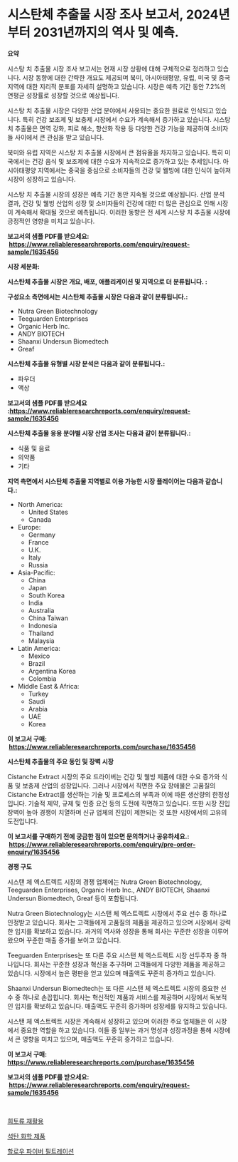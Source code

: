 <p><h1>시스탄체 추출물 시장 조사 보고서, 2024년부터 2031년까지의 역사 및 예측.</h1></p><p><strong>요약</strong></p>
<p><p>시스탕 치 추출물 시장 조사 보고서는 현재 시장 상황에 대해 구체적으로 정리하고 있습니다. 시장 동향에 대한 간략한 개요도 제공되며 북미, 아시아태평양, 유럽, 미국 및 중국 지역에 대한 지리적 분포를 자세히 설명하고 있습니다. 시장은 예측 기간 동안 7.2%의 연평균 성장률로 성장할 것으로 예상됩니다.</p><p>시스탕 치 추출물 시장은 다양한 산업 분야에서 사용되는 중요한 원료로 인식되고 있습니다. 특히 건강 보조제 및 보충제 시장에서 수요가 계속해서 증가하고 있습니다. 시스탕 치 추출물은 면역 강화, 피로 해소, 항산화 작용 등 다양한 건강 기능을 제공하여 소비자들 사이에서 큰 관심을 받고 있습니다.</p><p>북미와 유럽 지역은 시스탕 치 추출물 시장에서 큰 점유율을 차지하고 있습니다. 특히 미국에서는 건강 음식 및 보조제에 대한 수요가 지속적으로 증가하고 있는 추세입니다. 아시아태평양 지역에서는 중국을 중심으로 소비자들의 건강 및 웰빙에 대한 인식이 높아져 시장이 성장하고 있습니다.</p><p>시스탕 치 추출물 시장의 성장은 예측 기간 동안 지속될 것으로 예상됩니다. 산업 분석 결과, 건강 및 웰빙 산업의 성장 및 소비자들의 건강에 대한 더 많은 관심으로 인해 시장이 계속해서 확대될 것으로 예측됩니다. 이러한 동향은 전 세계 시스탕 치 추출물 시장에 긍정적인 영향을 미치고 있습니다.</p></p>
<p><strong>보고서의 샘플 PDF를 받으세요: &nbsp;<a href="https://www.reliableresearchreports.com/enquiry/request-sample/1635456">https://www.reliableresearchreports.com/enquiry/request-sample/1635456</a></strong></p>
<p><strong>시장 세분화:</strong></p>
<p><strong> 시스탄체 추출물 시장은 개요, 배포, 애플리케이션 및 지역으로 더 분류됩니다. :</strong></p>
<p><strong>구성요소 측면에서는 시스탄체 추출물 시장은 다음과 같이 분류됩니다.:</strong></p>
<p><ul><li>Nutra Green Biotechnology</li><li>Teeguarden Enterprises</li><li>Organic Herb Inc.</li><li>ANDY BIOTECH</li><li>Shaanxi Undersun Biomedtech</li><li>Greaf</li></ul></p>
<p><strong> 시스탄체 추출물 유형별 시장 분석은 다음과 같이 분류됩니다.:</strong></p>
<p><ul><li>파우더</li><li>액상</li></ul></p>
<p><strong>보고서의 샘플 PDF를 받으세요 :<a href="https://www.reliableresearchreports.com/enquiry/request-sample/1635456">https://www.reliableresearchreports.com/enquiry/request-sample/1635456</a></strong></p>
<p><strong> 시스탄체 추출물 응용 분야별 시장 산업 조사는 다음과 같이 분류됩니다.:</strong></p>
<p><ul><li>식품 및 음료</li><li>의약품</li><li>기타</li></ul></p>
<p><strong>지역 측면에서 시스탄체 추출물 지역별로 이용 가능한 시장 플레이어는 다음과 같습니다.:</strong></p>
<p><ul>
    <li>
        North America:
        <ul>
            <li>United States</li>
            <li>Canada</li>
        </ul>
    </li>
    <li>
        Europe:
        <ul>
            <li>Germany</li>
            <li>France</li>
            <li>U.K.</li>
            <li>Italy</li>
            <li>Russia</li>
        </ul>
    </li>
    <li>
        Asia-Pacific:
        <ul>
            <li>China</li>
            <li>Japan</li>
            <li>South Korea</li>
            <li>India</li>
            <li>Australia</li>
            <li>China Taiwan</li>
            <li>Indonesia</li>
            <li>Thailand</li>
            <li>Malaysia</li>
        </ul>
    </li>
    <li>
        Latin America:
        <ul>
            <li>Mexico</li>
            <li>Brazil</li>
            <li>Argentina Korea</li>
            <li>Colombia</li>
        </ul>
    </li>
    <li>
        Middle East & Africa:
        <ul>
            <li>Turkey</li>
            <li>Saudi</li>
            <li>Arabia</li>
            <li>UAE</li>
            <li>Korea</li>
        </ul>
    </li>
    </ul></p>
<p><strong>이 보고서 구매: &nbsp;<a href="https://www.reliableresearchreports.com/purchase/1635456">https://www.reliableresearchreports.com/purchase/1635456</a></strong></p>
<p><strong>시스탄체 추출물의 주요 동인 및 장벽 시장</strong></p>
<p><p>Cistanche Extract 시장의 주요 드라이버는 건강 및 웰빙 제품에 대한 수요 증가와 식품 및 보충제 산업의 성장입니다. 그러나 시장에서 직면한 주요 장애물은 고품질의 Cistanche Extract를 생산하는 기술 및 프로세스의 부족과 이에 따른 생산량의 한정성입니다. 기술적 제약, 규제 및 인증 요건 등의 도전에 직면하고 있습니다. 또한 시장 진입 장벽이 높아 경쟁이 치열하며 신규 업체의 진입이 제한되는 것 또한 시장에서의 고유의 도전입니다.</p></p>
<p><strong>이 보고서를 구매하기 전에 궁금한 점이 있으면 문의하거나 공유하세요.: &nbsp;<a href="https://www.reliableresearchreports.com/enquiry/pre-order-enquiry/1635456">https://www.reliableresearchreports.com/enquiry/pre-order-enquiry/1635456</a></strong></p>
<p><strong>경쟁 구도</strong></p>
<p><p>시스탠 체 엑스트렉트 시장의 경쟁 업체에는 Nutra Green Biotechnology, Teeguarden Enterprises, Organic Herb Inc., ANDY BIOTECH, Shaanxi Undersun Biomedtech, Greaf 등이 포함됩니다. </p><p>Nutra Green Biotechnology는 시스탠 체 엑스트렉트 시장에서 주요 선수 중 하나로 인정받고 있습니다. 회사는 고객들에게 고품질의 제품을 제공하고 있으며 시장에서 강력한 입지를 확보하고 있습니다. 과거의 역사와 성장을 통해 회사는 꾸준한 성장을 이루어왔으며 꾸준한 매출 증가를 보이고 있습니다.</p><p>Teeguarden Enterprises는 또 다른 주요 시스탠 체 엑스트렉트 시장 선두주자 중 하나입니다. 회사는 꾸준한 성장과 혁신을 추구하며 고객들에게 다양한 제품을 제공하고 있습니다. 시장에서 높은 평판을 얻고 있으며 매출액도 꾸준히 증가하고 있습니다.</p><p>Shaanxi Undersun Biomedtech는 또 다른 시스탠 체 엑스트렉트 시장의 중요한 선수 중 하나로 손꼽힙니다. 회사는 혁신적인 제품과 서비스를 제공하며 시장에서 독보적인 입지를 확보하고 있습니다. 매출액도 꾸준히 증가하며 성장세를 유지하고 있습니다.</p><p>시스탠 체 엑스트렉트 시장은 계속해서 성장하고 있으며 이러한 주요 업체들은 이 시장에서 중요한 역할을 하고 있습니다. 이들 중 일부는 과거 명성과 성장과정을 통해 시장에서 큰 영향을 미치고 있으며, 매출액도 꾸준히 증가하고 있습니다.</p></p>
<p><strong>이 보고서 구매: &nbsp; <a href="https://www.reliableresearchreports.com/purchase/1635456">https://www.reliableresearchreports.com/purchase/1635456</a></strong></p>
<p><strong>보고서의 샘플 PDF를 받으세요: &nbsp;<a href="https://www.reliableresearchreports.com/enquiry/request-sample/1635456">https://www.reliableresearchreports.com/enquiry/request-sample/1635456</a></strong><strong></strong></p>
<p>&nbsp;</p>
<p><p><a href="https://github.com/vsckjg50460/Market-Research-Report-List-1/blob/main/90415767176.md">희토류 재활용</a></p><p><a href="https://github.com/GabrielBlanda5656/Market-Research-Report-List-1/blob/main/29361997177.md">석탄 화학 제품</a></p><p><a href="https://github.com/CorEmtymerich56566/Market-Research-Report-List-1/blob/main/66964007178.md">할로우 파이버 필트레이션</a></p></p>